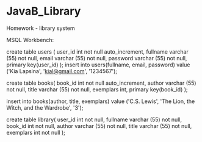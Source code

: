 # JavaB_Library
Homework - library system

MSQL Workbench:

create table users (
user_id int not null auto_increment,
fullname varchar (55) not null,
email varchar (55) not null,
password varchar (55) not null,
primary key(user_id)
);
insert into users(fullname, email, password) 
value ('Kia Lapsina', 'kial@gmail.com', '1234567');

create table books(
book_id int not null auto_increment,
author varchar (55) not null,
title varchar (55) not null,
exemplars int,
primary key(book_id)
);

insert into books(author, title, exemplars) 
value ('C.S. Lewis', 'The Lion, the Witch, and the Wardrobe', '3');

create table library(
user_id int not null,
fullname varchar (55) not null,
book_id int not null,
author varchar (55) not null,
title varchar (55) not null,
exemplars int not null
);
